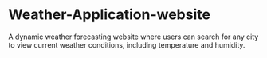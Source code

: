 # Weather-Application-website
A dynamic weather forecasting website where users can search for any city to view current weather conditions, including temperature and humidity.
